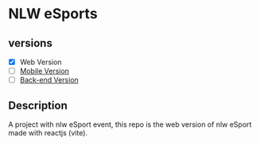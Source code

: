 # NLW eSports

## versions

- [x] Web Version
- [ ] [Mobile Version](https://github.com/ViniZap4/NLW-eSports-mobile)
- [ ] [Back-end Version](https://github.com/ViniZap4/NLW-eSports-Backend)

## Description
A project with nlw eSport event, this repo is the web version of nlw eSport made with reactjs (vite).

